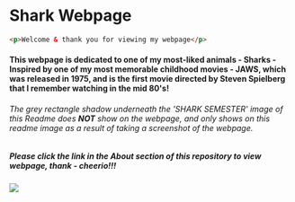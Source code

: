 # Shark Webpage
```html
<p>Welcome & thank you for viewing my webpage</p>
```
#### This webpage is dedicated to one of my most-liked animals - Sharks - Inspired by one of my most memorable childhood movies - **JAWS**, which was released in 1975, and is the first movie directed by Steven Spielberg that I remember watching in the mid 80's!

###### The grey rectangle shadow underneath the 'SHARK SEMESTER' image of this Readme does **NOT** show on the webpage, and only shows on this readme image as a result of taking a screenshot of the webpage.

##### Please *click the link* in the **About** section of this repository to view webpage, thank - cheerio!!!
![](sc-shark-nesthub.png)